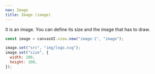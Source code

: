 ```yaml
---
nav: Image
title: Image (image)
---
```


It is an image. You can define its size and the image that has to draw.

```javascript
const image = canvasUI.view.new("image-1", "image");

image.set("src", "img/logo.svg");
image.set("size", {
  width: 100,
  height: 100,
});
```
